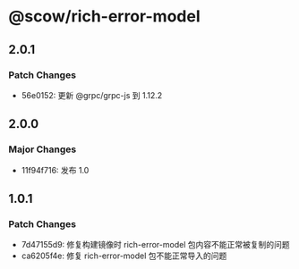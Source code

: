 # @scow/rich-error-model

## 2.0.1

### Patch Changes

- 56e0152: 更新 @grpc/grpc-js 到 1.12.2

## 2.0.0

### Major Changes

- 11f94f716: 发布 1.0

## 1.0.1

### Patch Changes

- 7d47155d9: 修复构建镜像时 rich-error-model 包内容不能正常被复制的问题
- ca6205f4e: 修复 rich-error-model 包不能正常导入的问题
